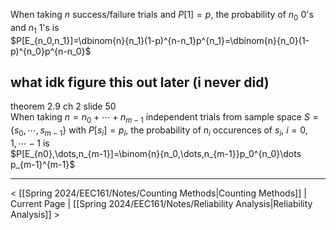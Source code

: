 When taking $n$ success/failure trials and $P[1]=p$, the probability of $n_0$ 0's and $n_1$ 1's is  
$P[E_{n_0,n_1}]=\dbinom{n}{n_1}(1-p)^{n-n_1}p^{n_1}=\dbinom{n}{n_0}(1-p)^{n_0}p^{n-n_0}$ 
## what idk figure this out later (i never did)
theorem 2.9 ch 2 slide 50  
When taking $n=n_0+\cdots+n_{m-1}$ independent trials from sample space $S=\{s_0,\cdots,s_{m-1}\}$ with $P[s_i]=p_i$, the probability of $n_i$ occurences of $s_i$, $i=0,1,\dotsm-1$ is  
$P[E_{n0},\dots,n_{m-1}]=\binom{n}{n_0,\dots,n_{m-1}}p_0^{n_0}\dots p_{m-1}^{m-1}$

___

< [[Spring 2024/EEC161/Notes/Counting Methods|Counting Methods]] | Current Page | [[Spring 2024/EEC161/Notes/Reliability Analysis|Reliability Analysis]] >